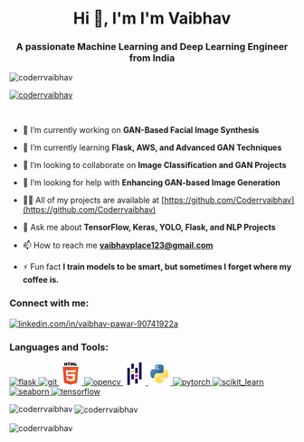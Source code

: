 <h1 align="center">Hi 👋, I'm I'm Vaibhav</h1>
<h3 align="center">A passionate Machine Learning and Deep Learning Engineer from India</h3>

<p align="left"> <img src="https://komarev.com/ghpvc/?username=coderrvaibhav&label=Profile%20views&color=0e75b6&style=flat" alt="coderrvaibhav" /> </p>

<p align="left"> <a href="https://github.com/ryo-ma/github-profile-trophy"><img src="https://github-profile-trophy.vercel.app/?username=coderrvaibhav" alt="coderrvaibhav" /></a> </p>

<p align="left"> <a href="https://twitter.com/" target="blank"><img src="https://img.shields.io/twitter/follow/?logo=twitter&style=for-the-badge" alt="" /></a> </p>

- 🔭 I’m currently working on **GAN-Based Facial Image Synthesis**

- 🌱 I’m currently learning **Flask, AWS, and Advanced GAN Techniques**

- 👯 I’m looking to collaborate on **Image Classification and GAN Projects**

- 🤝 I’m looking for help with **Enhancing GAN-based Image Generation**

- 👨‍💻 All of my projects are available at [https://github.com/Coderrvaibhav](https://github.com/Coderrvaibhav)

- 💬 Ask me about **TensorFlow, Keras, YOLO, Flask, and NLP Projects**

- 📫 How to reach me **vaibhavplace123@gmail.com**

- ⚡ Fun fact **I train models to be smart, but sometimes I forget where my coffee is.**

<h3 align="left">Connect with me:</h3>
<p align="left">
<a href="https://linkedin.com/in/linkedin.com/in/vaibhav-pawar-90741922a" target="blank"><img align="center" src="https://raw.githubusercontent.com/rahuldkjain/github-profile-readme-generator/master/src/images/icons/Social/linked-in-alt.svg" alt="linkedin.com/in/vaibhav-pawar-90741922a" height="30" width="40" /></a>
</p>

<h3 align="left">Languages and Tools:</h3>
<p align="left"> <a href="https://flask.palletsprojects.com/" target="_blank" rel="noreferrer"> <img src="https://www.vectorlogo.zone/logos/pocoo_flask/pocoo_flask-icon.svg" alt="flask" width="40" height="40"/> </a> <a href="https://git-scm.com/" target="_blank" rel="noreferrer"> <img src="https://www.vectorlogo.zone/logos/git-scm/git-scm-icon.svg" alt="git" width="40" height="40"/> </a> <a href="https://www.w3.org/html/" target="_blank" rel="noreferrer"> <img src="https://raw.githubusercontent.com/devicons/devicon/master/icons/html5/html5-original-wordmark.svg" alt="html5" width="40" height="40"/> </a> <a href="https://opencv.org/" target="_blank" rel="noreferrer"> <img src="https://www.vectorlogo.zone/logos/opencv/opencv-icon.svg" alt="opencv" width="40" height="40"/> </a> <a href="https://pandas.pydata.org/" target="_blank" rel="noreferrer"> <img src="https://raw.githubusercontent.com/devicons/devicon/2ae2a900d2f041da66e950e4d48052658d850630/icons/pandas/pandas-original.svg" alt="pandas" width="40" height="40"/> </a> <a href="https://www.python.org" target="_blank" rel="noreferrer"> <img src="https://raw.githubusercontent.com/devicons/devicon/master/icons/python/python-original.svg" alt="python" width="40" height="40"/> </a> <a href="https://pytorch.org/" target="_blank" rel="noreferrer"> <img src="https://www.vectorlogo.zone/logos/pytorch/pytorch-icon.svg" alt="pytorch" width="40" height="40"/> </a> <a href="https://scikit-learn.org/" target="_blank" rel="noreferrer"> <img src="https://upload.wikimedia.org/wikipedia/commons/0/05/Scikit_learn_logo_small.svg" alt="scikit_learn" width="40" height="40"/> </a> <a href="https://seaborn.pydata.org/" target="_blank" rel="noreferrer"> <img src="https://seaborn.pydata.org/_images/logo-mark-lightbg.svg" alt="seaborn" width="40" height="40"/> </a> <a href="https://www.tensorflow.org" target="_blank" rel="noreferrer"> <img src="https://www.vectorlogo.zone/logos/tensorflow/tensorflow-icon.svg" alt="tensorflow" width="40" height="40"/> </a> </p>

<p><img align="left" src="https://github-readme-stats.vercel.app/api/top-langs?username=coderrvaibhav&show_icons=true&locale=en&layout=compact" alt="coderrvaibhav" /></p>

<p>&nbsp;<img align="center" src="https://github-readme-stats.vercel.app/api?username=coderrvaibhav&show_icons=true&locale=en" alt="coderrvaibhav" /></p>

<p><img align="center" src="https://github-readme-streak-stats.herokuapp.com/?user=coderrvaibhav&" alt="coderrvaibhav" /></p>

